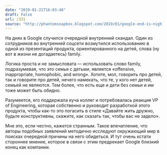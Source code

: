 ```yaml
---
date: "2019-01-21T16:03:48"
draft: False
url: /331
source: "http://phantomsoapbox.blogspot.com/2019/01/google-end-is-nigh.html"
---
```


На днях в Google случился очередной внутренний скандал. Один из сотрудников во внутренней соцсети возмутился использованию в одной из презентаций продукта, ориентированного на детей, слова (ну вот в жизни не догадаетесь) family.

Логика проста и не замысловата — использовать слово family, подразумевая, что это семья с детьми, является «offensive, inappropriate, homophobic, and wrong». Хотите, мол, говорить про детей, так и говорите про детей, нечего намекать, что те, у кого нет детей, семьей не являются. Тем более, что есть еще и дети без семьи и им тоже может быть обидно.

Разумеется, его поддержала куча коллег и потребовалась реакция VP of Engineering, которая собственно и руководит разработкой этого продукта, чтобы как-то это погасить в стиле «Давайте жить дружно, будьте конструктивны, скажите, как сказать так, чтобы вас не задело».

Мне это, если честно, кажется странным. Такое впечатление, что авторы подобных заявлений методично исследуют окружающий мир в поисках очередной причины на него обидеться. И тут очень кстати стороннее мнение, которое в связи с этим предрекает Google близкий конец как компании.

